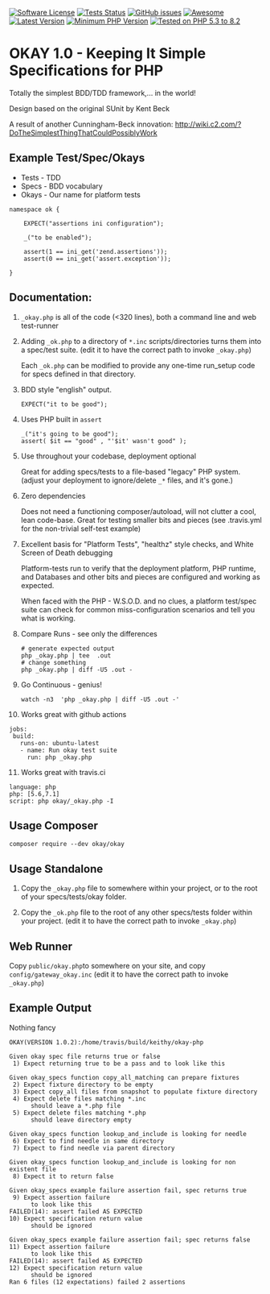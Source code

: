 [![Software License](https://img.shields.io/badge/license-MIT-brightgreen.svg)](LICENSE.md)
[![Tests Status](https://github.com/keithy/okay-php/actions/workflows/php.yml/badge.svg)](https://github.com/keithy/okay-php/actions)
[![GitHub issues](https://img.shields.io/github/issues/keithy/okay-php.svg)](https://github.com/keithy/okay-php/issues)
[![Awesome](https://img.shields.io/badge/awesome%3F-yes!-brightgreen.svg)](https://packagist.org/packages/okay/okay)
[![Latest Version](https://img.shields.io/github/release/keithy/okay-php.svg)](https://github.com/keithy/okay-php/releases)
[![Minimum PHP Version](https://img.shields.io/packagist/php-v/okay/okay.svg?maxAge=3600)](https://packagist.org/packages/okay/okay)
[![Tested on PHP 5.3 to 8.2](https://img.shields.io/badge/tested%20on-PHP%205.3%20|%205.4%20|%205.5%20|%205.6%20|%207.1%20|%207.4%20|%208.1%20|%208.2%20-brightgreen.svg?maxAge=2419200)](https://github.com/keithy/okay-php/actions)


# OKAY 1.0 -  Keeping It Simple Specifications for PHP

Totally the simplest BDD/TDD framework,... in the world!
 
Design based on the original SUnit by Kent Beck
  
A result of another Cunningham-Beck innovation:
http://wiki.c2.com/?DoTheSimplestThingThatCouldPossiblyWork

## Example Test/Spec/Okays

* Tests - TDD
* Specs - BDD vocabulary
* Okays - Our name for platform tests
```
namespace ok {

    EXPECT("assertions ini configuration");

    _("to be enabled");
    
    assert(1 == ini_get('zend.assertions'));
    assert(0 == ini_get('assert.exception'));

}
``` 
## Documentation:
   
1. `_okay.php` is all of the code (<320 lines), both a command line and web test-runner

2. Adding `_ok.php` to a directory of `*.inc` scripts/directories turns them
    into a spec/test suite.
    (edit it to have the correct path to invoke `_okay.php`)

    Each `_ok.php` can be modified to provide any one-time run_setup code for specs defined in that directory.

3. BDD style "english" output.
    ```
    EXPECT("it to be good");
    ``` 
4. Uses PHP built in `assert`
    ```
    _("it's going to be good");
    assert( $it == "good" , "'$it' wasn't good" );
    ```

5. Use throughout your codebase, deployment optional

    Great for adding specs/tests to a file-based "legacy" PHP system.
    (adjust your deployment to ignore/delete `_*` files, and it's gone.)
  
6. Zero dependencies

    Does not need a functioning composer/autoload, will not clutter a cool, lean code-base.
    Great for testing smaller bits and pieces (see .travis.yml for the non-trivial self-test example)
 
7. Excellent basis for "Platform Tests", "healthz" style checks, and White Screen of Death debugging

    Platform-tests run to verify that the deployment platform, PHP runtime, and Databases and
    other bits and pieces are configured and working as expected.
 
    When faced with the PHP - W.S.O.D. and no clues, a platform test/spec suite can check for common
    miss-configuration scenarios and tell you what is working. 
 
8. Compare Runs - see only the differences

    ```
    # generate expected output
    php _okay.php | tee  .out
    # change something
    php _okay.php | diff -U5 .out -
    ```

9. Go Continuous - genius!

    ```
    watch -n3  'php _okay.php | diff -U5 .out -' 
    ```

10. Works great with github actions

 ```
 jobs:
  build:
    runs-on: ubuntu-latest
    - name: Run okay test suite
      run: php _okay.php
 ```

11. Works great with travis.ci 
 ```
 language: php
 php: [5.6,7.1]
 script: php okay/_okay.php -I
 ```

## Usage Composer
```
composer require --dev okay/okay 
```

## Usage Standalone

1. Copy the `_okay.php` file to somewhere within your project, or to the root of your specs/tests/okay folder.

2. Copy the `_ok.php` file to the root of any other specs/tests folder within your project.
   (edit it to have the correct path to invoke `_okay.php`)

## Web Runner

Copy `public/okay.php`to somewhere on your site, and copy `config/gateway_okay.inc`
(edit it to have the correct path to invoke `_okay.php`)

## Example Output
Nothing fancy

```
OKAY(VERSION 1.0.2):/home/travis/build/keithy/okay-php

Given okay spec file returns true or false
 1) Expect returning true to be a pass and to look like this

Given okay_specs function copy_all_matching can prepare fixtures
 2) Expect fixture directory to be empty
 3) Expect copy_all files from snapshot to populate fixture directory
 4) Expect delete files matching *.inc
      should leave a *.php file 
 5) Expect delete files matching *.php
      should leave directory empty

Given okay_specs function lookup_and_include is looking for needle
 6) Expect to find needle in same directory
 7) Expect to find needle via parent directory

Given okay_specs function lookup_and_include is looking for non existent file
 8) Expect it to return false

Given okay_specs example failure assertion fail, spec returns true
 9) Expect assertion failure
      to look like this
FAILED(14): assert failed AS EXPECTED
10) Expect specification return value
      should be ignored

Given okay_specs example failure assertion fail; spec returns false
11) Expect assertion failure
      to look like this
FAILED(14): assert failed AS EXPECTED
12) Expect specification return value
      should be ignored
Ran 6 files (12 expectations) failed 2 assertions
```

